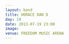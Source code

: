 ```yaml
---
layout: band
title: HORACE DAN D
day: 19
date: 2013-07-19 23:00
image: 
venue: FREEDOM MUSIC ARENA
---
```



